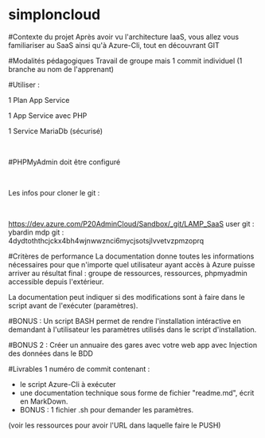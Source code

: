 # simploncloud

#Contexte du projet
Après avoir vu l'architecture IaaS, vous allez vous familiariser au SaaS ainsi qu'à Azure-Cli, tout en découvrant GIT

#Modalités pédagogiques
Travail de groupe mais 1 commit individuel (1 branche au nom de l'apprenant)

#Utiliser :

1 Plan App Service

1 App Service avec PHP

1 Service MariaDb (sécurisé)

​

#PHPMyAdmin doit être configuré

​

Les infos pour cloner le git :

​

https://dev.azure.com/P20AdminCloud/Sandbox/_git/LAMP_SaaS user git : ybardin mdp git : 4dydtoththcjckx4bh4wjnwwznci6mycjsotsjlvvetvzpmzoprq

#Critères de performance
La documentation donne toutes les informations nécessaires pour que n'importe quel utilisateur ayant accès à Azure puisse arriver au résultat final : groupe de ressources, ressources, phpmyadmin accessible depuis l'extérieur.

La documentation peut indiquer si des modifications sont à faire dans le script avant de l'exécuter (paramètres).

#BONUS : Un script BASH permet de rendre l'installation intéractive en demandant à l'utilisateur les paramètres utilisés dans le script d'installation.

#BONUS 2 : Créer un annuaire des gares avec votre web app  avec Injection des données dans le BDD

#Livrables
1 numéro de commit contenant : 
- le script Azure-Cli à exécuter
- une documentation technique sous forme de fichier "readme.md", écrit en MarkDown.
- BONUS : 1 fichier .sh pour demander les paramètres.

(voir les ressources pour avoir l'URL dans laquelle faire le PUSH)
